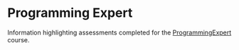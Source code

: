 # Programming Expert

Information highlighting assessments completed for the [ProgrammingExpert](https://www.programmingexpert.io/product) course.
